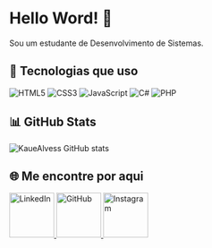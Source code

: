 # Hello Word! 👋

Sou um estudante de Desenvolvimento de Sistemas.

## 🚀 Tecnologias que uso

![HTML5](https://img.shields.io/badge/-HTML5-E34F26?logo=html5&logoColor=fff)
![CSS3](https://img.shields.io/badge/-CSS3-1572B6?logo=css3&logoColor=fff)
![JavaScript](https://img.shields.io/badge/-JavaScript-F7DF1E?logo=javascript&logoColor=000)
![C#](https://img.shields.io/badge/-C%23-239120?logo=c-sharp&logoColor=fff)
![PHP](https://img.shields.io/badge/-PHP-777BB4?logo=php&logoColor=fff)


## 📊 GitHub Stats

![KaueAlvess GitHub stats](https://github-readme-stats.vercel.app/api?username=KaueAlvess&show_icons=true&theme=dracula)

## 🌐 Me encontre por aqui

<a href="https://www.linkedin.com/in/kaue-alves-696a1b34b?utm_source=share&utm_campaign=share_via&utm_content=profile&utm_medium=android_app" target="_blank">
  <img src="https://media.giphy.com/media/p4NLw3I4U0idi/giphy.gif" width="80" alt="LinkedIn"/>
</a>
<a href="https://github.com/KaueAlvess" target="_blank">
  <img src="https://media.giphy.com/media/9J7tdYltWyXIY/giphy.gif" width="80" alt="GitHub"/>
</a>
<a href="https://www.instagram.com/kayrysht" target="_blank">
  <img src="https://media.giphy.com/media/3o7bu3XilJ5BOiSGic/giphy.gif" width="80" alt="Instagram"/>
</a>

